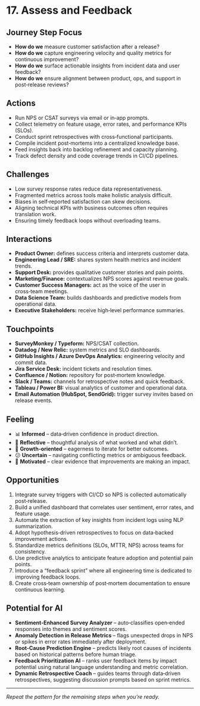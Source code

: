 # 17. Assess and Feedback

## Journey Step Focus
- **How do we** measure customer satisfaction after a release?  
- **How do we** capture engineering velocity and quality metrics for continuous improvement?  
- **How do we** surface actionable insights from incident data and user feedback?  
- **How do we** ensure alignment between product, ops, and support in post‑release reviews?  

## Actions
- Run NPS or CSAT surveys via email or in‑app prompts.  
- Collect telemetry on feature usage, error rates, and performance KPIs (SLOs).  
- Conduct sprint retrospectives with cross‑functional participants.  
- Compile incident post‑mortems into a centralized knowledge base.  
- Feed insights back into backlog refinement and capacity planning.  
- Track defect density and code coverage trends in CI/CD pipelines.  

## Challenges
- Low survey response rates reduce data representativeness.  
- Fragmented metrics across tools make holistic analysis difficult.  
- Biases in self‑reported satisfaction can skew decisions.  
- Aligning technical KPIs with business outcomes often requires translation work.  
- Ensuring timely feedback loops without overloading teams.  

## Interactions
- **Product Owner:** defines success criteria and interprets customer data.  
- **Engineering Lead / SRE:** shares system health metrics and incident trends.  
- **Support Desk:** provides qualitative customer stories and pain points.  
- **Marketing/Finance:** contextualizes NPS scores against revenue goals.  
- **Customer Success Managers:** act as the voice of the user in cross‑team meetings.  
- **Data Science Team:** builds dashboards and predictive models from operational data.  
- **Executive Stakeholders:** receive high‑level performance summaries.  

## Touchpoints
- **SurveyMonkey / Typeform:** NPS/CSAT collection.  
- **Datadog / New Relic:** system metrics and SLO dashboards.  
- **GitHub Insights / Azure DevOps Analytics:** engineering velocity and commit data.  
- **Jira Service Desk:** incident tickets and resolution times.  
- **Confluence / Notion:** repository for post‑mortem knowledge.  
- **Slack / Teams:** channels for retrospective notes and quick feedback.  
- **Tableau / Power BI:** visual analytics of customer and operational data.  
- **Email Automation (HubSpot, SendGrid):** trigger survey invites based on release events.  

## Feeling
- 📊 **Informed** – data‑driven confidence in product direction.  
- 🤔 **Reflective** – thoughtful analysis of what worked and what didn’t.  
- 🌱 **Growth‑oriented** – eagerness to iterate for better outcomes.  
- 😕 **Uncertain** – navigating conflicting metrics or ambiguous feedback.  
- 🚀 **Motivated** – clear evidence that improvements are making an impact.  

## Opportunities
1. Integrate survey triggers with CI/CD so NPS is collected automatically post‑release.  
2. Build a unified dashboard that correlates user sentiment, error rates, and feature usage.  
3. Automate the extraction of key insights from incident logs using NLP summarization.  
4. Adopt hypothesis‑driven retrospectives to focus on data‑backed improvement actions.  
5. Standardize metrics definitions (SLOs, MTTR, NPS) across teams for consistency.  
6. Use predictive analytics to anticipate feature adoption and potential pain points.  
7. Introduce a “feedback sprint” where all engineering time is dedicated to improving feedback loops.  
8. Create cross‑team ownership of post‑mortem documentation to ensure continuous learning.  

## Potential for AI
- **Sentiment‑Enhanced Survey Analyzer** – auto‑classifies open‑ended responses into themes and sentiment scores.  
- **Anomaly Detection in Release Metrics** – flags unexpected drops in NPS or spikes in error rates immediately after deployment.  
- **Root‑Cause Prediction Engine** – predicts likely root causes of incidents based on historical patterns before human triage.  
- **Feedback Prioritization AI** – ranks user feedback items by impact potential using natural language understanding and metric correlation.  
- **Dynamic Retrospective Coach** – guides teams through data‑driven retrospectives, suggesting discussion prompts based on sprint metrics.  

--- 

*Repeat the pattern for the remaining steps when you’re ready.*